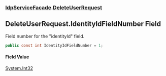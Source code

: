 ### [IdpServiceFacade](../index.md 'IdpServiceFacade').[DeleteUserRequest](index.md 'IdpServiceFacade\.DeleteUserRequest')

## DeleteUserRequest\.IdentityIdFieldNumber Field

Field number for the "identityId" field\.

```csharp
public const int IdentityIdFieldNumber = 1;
```

#### Field Value
[System\.Int32](https://learn.microsoft.com/en-us/dotnet/api/system.int32 'System\.Int32')